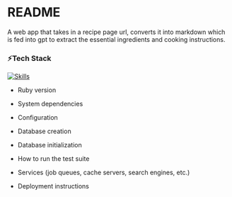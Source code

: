 # README

A web app that takes in a recipe page url, converts it into markdown which is fed into gpt to extract the essential ingredients and cooking instructions.

### ⚡Tech Stack

[![Skills](https://skillicons.dev/icons?i=python,flask,rails,ruby,postgres,docker,heroku)](https://skillicons.dev)</br>

* Ruby version

* System dependencies

* Configuration

* Database creation

* Database initialization

* How to run the test suite

* Services (job queues, cache servers, search engines, etc.)

* Deployment instructions
